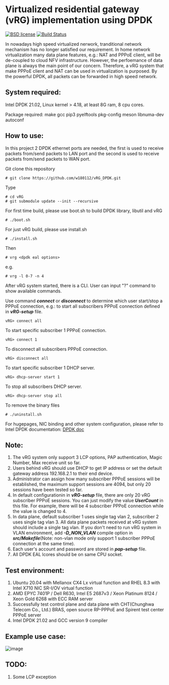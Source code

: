 # Virtualized residential gateway (vRG) implementation using DPDK

[![BSD license](https://img.shields.io/badge/License-BSD-blue.svg)](https://opensource.org/licenses/BSD-3-Clause)
[![Build Status](https://travis-ci.com/w180112/vRG_DPDK.svg?branch=master)](https://travis-ci.com/w180112/vRG_DPDK)

In nowadays high speed virtualized nerwork, tranditional network mechanism has no longer satisfied our requirement. In home network virtualization many data plane features, e.g.: NAT and PPPoE client, will be de-coupled to cloud NFV infrastructure. However, the perfoemance of data plane is always the main point of our concern. Therefore, a vRG system that make PPPoE client and NAT can be used in virtualization is purposed. By the powerful DPDK, all packets can be forwarded in high speed network.

## System required:

Intel DPDK 21.02, Linux kernel > 4.18, at least 8G ram, 8 cpu cores.

Package required: make gcc pip3 pyelftools pkg-config meson libnuma-dev autoconf

## How to use:

In this project 2 DPDK ethernet ports are needed, the first is used to receive packets from/send packets to LAN port and the second is used to receive packets from/send packets to WAN port.

Git clone this repository

	# git clone https://github.com/w180112/vRG_DPDK.git

Type

	# cd vRG
	# git submodule update --init --recursive

For first time build, please use boot.sh to build DPDK library, libutil and vRG

	# ./boot.sh

For just vRG build, please use install.sh

	# ./install.sh

Then

	# vrg <dpdk eal options>

e.g.

	# vrg -l 0-7 -n 4

After vRG system started, there is a CLI. User can input "?" command to show available commands.

Use command ***connect*** or ***disconnect*** to determine which user start/stop a PPPoE connection, e.g.: to start all subscribers PPPoE connection defined in ***vRG-setup*** file.

	vRG> connect all

To start specific subscriber 1 PPPoE connection.

	vRG> connect 1

To disconnect all subscribers PPPoE connection.

	vRG> disconnect all

To start specific subscriber 1 DHCP server.

	vRG> dhcp-server start 1

To stop all subscribers DHCP server.

	vRG> dhcp-server stop all

To remove the binary files

	# ./uninstall.sh

For hugepages, NIC binding and other system configuration, please refer to Intel DPDK documentation: [DPDK doc](http://doc.dpdk.org/guides/linux_gsg/)

## Note:

1. The vRG system only support 3 LCP options, PAP authentication, Magic Number, Max receive unit so far.
2. Users behind vRG should use DHCP to get IP address or set the default gateway address 192.168.2.1 to their end device.
3. Administrator can assign how many subscriber PPPoE sessions will be established, the maximum support sessions are 4094, but only 20 sessions have been tested so far. 
4. In default configurationin in ***vRG-setup*** file, there are only 20 vRG subscriber PPPoE sessions. You can just modify the value ***UserCount*** in this file. For example, there will be 4 subscriber PPPoE connection while the value is changed to 4.
5. In data plane, default subscriber 1 uses single tag vlan 2, subscriber 2 uses single tag vlan 3. All data plane packets received at vRG system should include a single tag vlan. If you don't need to run vRG system in VLAN environment, add ***-D_NON_VLAN*** compile option in ***src/Makefile***(Note: non-vlan mode only support 1 subscriber PPPoE connection at the same time).
6. Each user's account and password are stored in ***pap-setup*** file.
7. All DPDK EAL lcores should be on same CPU socket.

## Test environment:

1. Ubuntu 20.04 with Mellanox CX4 Lx virtual function and RHEL 8.3 with Intel X710 NIC SR-I/OV virtual function
2. AMD EPYC 7401P / Dell R630, Intel E5 2687v3 / Xeon Platinum 8124 / Xeon Gold 6268 with ECC RAM server
3. Successfully test control plane and data plane with CHT(Chunghwa Telecom Co., Ltd.) BRAS, open source RP-PPPoE and Spirent test center PPPoE server
4. Intel DPDK 21.02 and GCC version 9 compiler

## Example use case:

![image](https://github.com/w180112/vRG/blob/master/topo.png)

## TODO:

1. Some LCP exception
